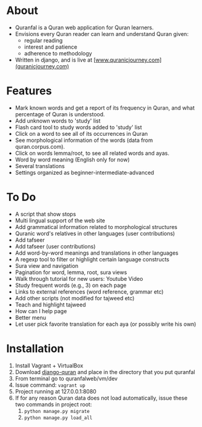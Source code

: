 
# About
- Quranfal is a Quran web application for Quran learners.
- Envisions every Quran reader can learn and understand Quran given: 
    - regular reading 
    - interest and patience
    - adherence to methodology
- Written in django, and is live at [www.quranicjourney.com](quranicjourney.com)

# Features
- Mark known words and get a report of its frequency in Quran, and what percentage of Quran is understood. 
- Add unknown words to 'study' list
- Flash card tool to study words added to 'study' list
- Click on a word to see all of its occurrences in Quran
- See morphological information of the words (data from quran.corpus.com). 
- Click on words lemma/root, to see all related words and ayas.  
- Word by word meaning (English only for now)
- Several translations 
- Settings organized as beginner-intermediate-advanced

# To Do
- A script that show stops
- Multi lingual support of the web site
- Add grammatical information related to morphological structures
- Quranic word's relatives in other languages (user contributions)
- Add tafseer
- Add tafseer (user contributions)
- Add word-by-word meanings and translations in other languages
- A regexp tool to filter or highlight certain language constructs
- Sura view and navigation
- Pagination for word, lemma, root, sura views
- Walk through tutorial for new users: Youtube Video
- Study frequent words (e.g., 3) on each page
- Links to external references (word reference, grammar etc)
- Add other scripts (not modified for tajweed etc)
- Teach and highlight tajweed
- How can I help page
- Better menu
- Let user pick favorite translation for each aya (or possibly write his own)


# Installation
1. Install Vagrant + VirtualBox
1. Download [django-quran](http://github.com/doganmeh/django-quran/) and place in the directory that you put quranfal
1. From terminal go to quranfalweb/vm/dev
1. Issue command: `vagrant up`
1. Project running at 127.0.0.1:8080
1. If for any reason Quran data does not load automatically, issue these two commands in project root:
    1. `python manage.py migrate`
    1. `python manage.py load_all`